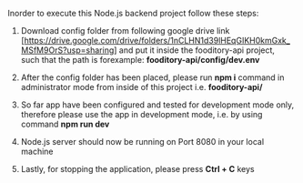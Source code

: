 Inorder to execute this Node.js backend project follow these steps:

1) Download config folder from following google drive link 
[https://drive.google.com/drive/folders/1nCLHN1d39lHEqGIKH0kmGxk_MSfM9OrS?usp=sharing] and put it inside the fooditory-api 
project, such that the path is forexample: <b>fooditory-api/config/dev.env</b>

2) After the config folder has been placed, please run <b>npm i</b> command in administrator mode from inside of this project i.e. <b>fooditory-api/</b>

3) So far app have been configured and tested for development mode only, therefore please use the app in development mode, i.e. by using command <b>npm run dev</b>

4) Node.js server should now be running on Port 8080 in your local machine 

5) Lastly, for stopping the application, please press <b>Ctrl + C</b> keys
